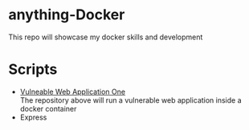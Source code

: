 # anything-Docker
This repo will showcase my docker skills and development

# Scripts
- [Vulneable Web Application One](https://github.com/p-cap/vul-app-one.git)   
  The repository above will run a vulnerable web application inside a docker container
- Express

